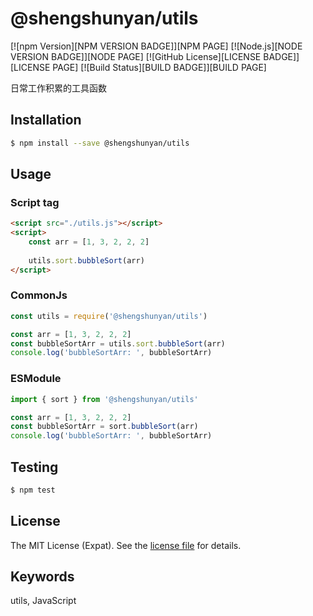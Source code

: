 # @shengshunyan/utils

[![npm Version][NPM VERSION BADGE]][NPM PAGE]
[![Node.js][NODE VERSION BADGE]][NODE PAGE]
[![GitHub License][LICENSE BADGE]][LICENSE PAGE]
[![Build Status][BUILD BADGE]][BUILD PAGE]

日常工作积累的工具函数

## Installation

```sh
$ npm install --save @shengshunyan/utils
```

## Usage

### Script tag

```html
<script src="./utils.js"></script>
<script>
    const arr = [1, 3, 2, 2, 2]
    
    utils.sort.bubbleSort(arr)
</script>
```

### CommonJs

```JavaScript
const utils = require('@shengshunyan/utils')

const arr = [1, 3, 2, 2, 2]
const bubbleSortArr = utils.sort.bubbleSort(arr)
console.log('bubbleSortArr: ', bubbleSortArr)
```

### ESModule

```JavaScript
import { sort } from '@shengshunyan/utils'

const arr = [1, 3, 2, 2, 2]
const bubbleSortArr = sort.bubbleSort(arr)
console.log('bubbleSortArr: ', bubbleSortArr)
```

## Testing

```sh
$ npm test
```

## License

The MIT License (Expat). See the [license file](LICENSE) for details.

## Keywords

utils, JavaScript